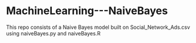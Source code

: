 # MachineLearning---NaiveBayes

This repo consists of a Naive Bayes model built on Social_Network_Ads.csv using naiveBayes.py and naiveBayes.R
